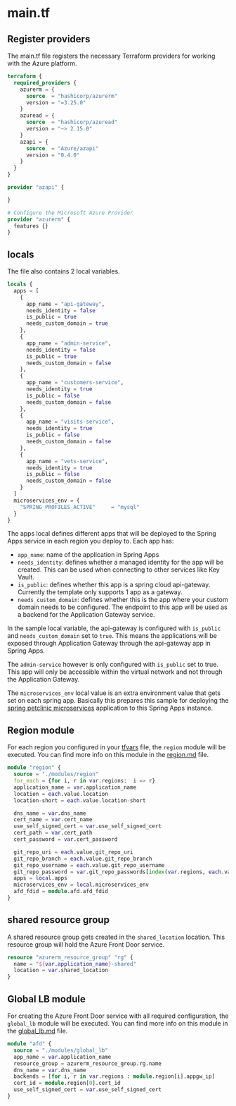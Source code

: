 # main.tf

## Register providers

The main.tf file registers the necessary Terraform providers for working with the Azure platform.

```terraform
terraform {
  required_providers {
    azurerm = {
      source  = "hashicorp/azurerm"
      version = "=3.25.0"
    }
    azuread = {
      source  = "hashicorp/azuread"
      version = "~> 2.15.0"
    }
    azapi = {
      source  = "Azure/azapi"
      version = "0.4.0"
    }
  }
}

provider "azapi" {

}

# Configure the Microsoft Azure Provider
provider "azurerm" {
  features {}
}
```

## locals

The file also contains 2 local variables.

```terraform
locals {
  apps = [
    {
      app_name = "api-gateway",
      needs_identity = false
      is_public = true
      needs_custom_domain = true
    },
    {
      app_name = "admin-service",
      needs_identity = false
      is_public = true
      needs_custom_domain = false
    },
    {
      app_name = "customers-service",
      needs_identity = true
      is_public = false
      needs_custom_domain = false
    },
    {
      app_name = "visits-service",
      needs_identity = true
      is_public = false
      needs_custom_domain = false
    },
    {
      app_name = "vets-service",
      needs_identity = true
      is_public = false
      needs_custom_domain = false
    }
  ]
  microservices_env = {
    "SPRING_PROFILES_ACTIVE"     = "mysql"
  }
}
```

The apps local defines different apps that will be deployed to the Spring Apps service in each region you deploy to. Each app has:

- `app_name`: name of the application in Spring Apps
- `needs_identity`: defines whether a managed identity for the app will be created. This can be used when connecting to other services like Key Vault.
- `is_public`: defines whether this app is a spring cloud api-gateway. Currently the template only supports 1 app as a gateway.
- `needs_custom_domain`: defines whether this is the app where your custom domain needs to be configured. The endpoint to this app will be used as a backend for the Application Gateway service.

In the sample local variable, the api-gateway is configured with `is_public` and `needs_custom_domain` set to `true`. This means the applications will be exposed through Application Gateway through the api-gateway app in Spring Apps.

The `admin-service` however is only configured with `is_public` set to true. This app will only be accessible within the virtual network and not through the Application Gateway.

The `microservices_env` local value is an extra environment value that gets set on each spring app. Basically this prepares this sample for deploying the [spring petclinic microservices](https://github.com/spring-petclinic/spring-petclinic-microservices) application to this Spring Apps instance.

## Region module

For each region you configured in your [tfvars](../tf-deploy/myvars.tfvars) file, the `region` module will be executed. You can find more info on this module in the [region.md](region.md) file.

```terraform
module "region" {
  source = "./modules/region"
  for_each = {for i, r in var.regions:  i => r}
  application_name = var.application_name
  location = each.value.location
  location-short = each.value.location-short

  dns_name = var.dns_name
  cert_name = var.cert_name
  use_self_signed_cert = var.use_self_signed_cert
  cert_path = var.cert_path
  cert_password = var.cert_password

  git_repo_uri = each.value.git_repo_uri
  git_repo_branch = each.value.git_repo_branch
  git_repo_username = each.value.git_repo_username
  git_repo_password = var.git_repo_passwords[index(var.regions, each.value)]
  apps = local.apps
  microservices_env = local.microservices_env
  afd_fdid = module.afd.afd_fdid
}
```

## shared resource group

A shared resource group gets created in the `shared_location` location. This resource group will hold the Azure Front Door service.

```terraform
resource "azurerm_resource_group" "rg" {
  name = "${var.application_name}-shared"
  location = var.shared_location
}
```

## Global LB module

For creating the Azure Front Door service with all required configuration, the `global_lb` module will be executed. You can find more info on this module in the [global_lb.md](global_lb.md) file.

```terraform
module "afd" {
  source = "./modules/global_lb"
  app_name = var.application_name
  resource_group = azurerm_resource_group.rg.name
  dns_name = var.dns_name
  backends = [for i, r in var.regions : module.region[i].appgw_ip]
  cert_id = module.region[0].cert_id
  use_self_signed_cert = var.use_self_signed_cert
}
```

